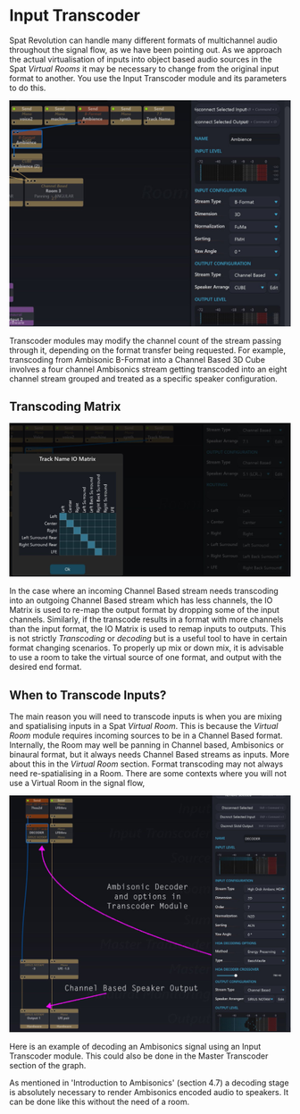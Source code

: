 # Input Transcoder

Spat Revolution can handle many different formats of multichannel audio throughout the signal flow, as we have been pointing out. As we approach the actual virtualisation of inputs into object based audio sources in the Spat _Virtual Rooms_ it may be necessary to change from the original input format to another. You use the Input Transcoder module and its parameters to do this.

![](include/SpatRevolution_UserGuide_-084.jpg)

Transcoder modules may modify the channel count of the stream passing through it, depending on the format transfer being requested. For example, transcoding from Ambisonic B-Format into a Channel Based 3D Cube involves a four channel Ambisonics stream getting transcoded into an eight channel stream grouped and
treated as a specific speaker configuration.

## Transcoding Matrix

![](include/SpatRevolution_UserGuide_-086.jpg)

In the case where an incoming Channel Based stream needs transcoding into an outgoing Channel Based stream which has less channels, the IO Matrix is used to re-map the output format by dropping some of the input channels. Similarly, if the transcode results in a format with more channels than the input format, the IO Matrix is used to remap inputs to outputs. This is not strictly _Transcoding_ or _decoding_ but is a useful tool to have in certain format changing scenarios. To properly up mix
or down mix, it is advisable to use a room to take the virtual source of one format,
and output with the desired end format.

## When to Transcode Inputs?

The main reason you will need to transcode inputs is when you are mixing and spatialising inputs in a Spat _Virtual Room_. This is because the _Virtual Room_ module requires incoming sources to be in a Channel Based format. Internally, the Room may well be panning in Channel based, Ambisonics or binaural format, but it always needs Channel Based streams as inputs. More about this in the _Virtual Room_ section. Format transcoding may not always need re-spatialising in a Room. There are some contexts where you will not use a Virtual Room in the signal flow,

![](include/SpatRevolution_UserGuide_-088.jpg)

Here is an example of decoding an Ambisonics signal using an Input Transcoder module. This could also be done in the Master Transcoder section of the graph.

As mentioned in 'Introduction to Ambisonics' (section 4.7) a decoding stage is absolutely necessary to
render Ambisonics encoded audio to speakers. It can be done like this without the need of a room.
